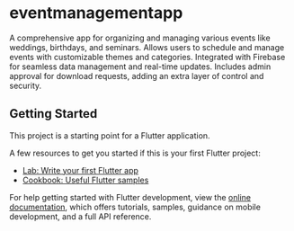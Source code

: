 # eventmanagementapp

A comprehensive app for organizing and managing various events like
weddings, birthdays, and seminars.
Allows users to schedule and manage events with customizable themes
and categories.
Integrated with Firebase for seamless data management and real-time
updates.
Includes admin approval for download requests, adding an extra layer of
control and security.

## Getting Started

This project is a starting point for a Flutter application.

A few resources to get you started if this is your first Flutter project:

- [Lab: Write your first Flutter app](https://docs.flutter.dev/get-started/codelab)
- [Cookbook: Useful Flutter samples](https://docs.flutter.dev/cookbook)

For help getting started with Flutter development, view the
[online documentation](https://docs.flutter.dev/), which offers tutorials,
samples, guidance on mobile development, and a full API reference.
